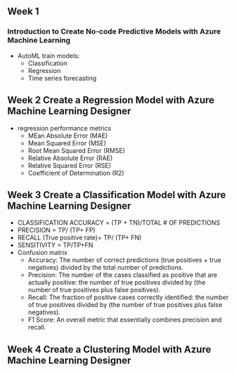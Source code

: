 ## Week 1
### Introduction to Create No-code Predictive Models with Azure Machine Learning
- AutoML train models:
  - Classification
  - Regression
  - Time series forecasting
## Week 2 Create a Regression Model with Azure Machine Learning Designer
- regression performance metrics
  - MEan Absolute Error (MAE)
  - Mean Squared Error (MSE)
  - Root Mean Squared Error (RMSE)
  - Relative Absolute Error (RAE)
  - Relative Squared Error (RSE)
  - Coefficient of Determination (R2)
## Week 3 Create a Classification Model with Azure Machine Learning Designer
  - CLASSIFICATION ACCURACY = (TP + TN)/TOTAL # OF PREDICTIONS
  - PRECISION = TP/ (TP+ FP)
  - RECALL (True positive rate)= TP/ (TP+ FN)
  - SENSITIVITY = TP/TP+FN
  - Confusion matrix
    - Accuracy: The number of correct predictions (true positives + true negatives) divided by the total number of predictions.
    - Precision: The number of the cases classified as positive that are actually positive: the number of true positives divided by (the number of true positives plus false positives).
    - Recall: The fraction of positive cases correctly identified: the number of true positives divided by (the number of true positives plus false negatives).
    - F1 Score: An overall metric that essentially combines precision and recall.
## Week 4 Create a Clustering Model with Azure Machine Learning Designer